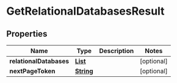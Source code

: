 

# GetRelationalDatabasesResult


## Properties

| Name | Type | Description | Notes |
|------------ | ------------- | ------------- | -------------|
|**relationalDatabases** | [**List**](List.md) |  |  [optional] |
|**nextPageToken** | [**String**](String.md) |  |  [optional] |



